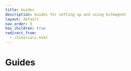 ```yaml
---
title: Guides
description: Guides for setting up and using bitmagnet
layout: default
nav_order: 3
has_children: true
redirect_from:
  - /tutorials.html
---
```


# Guides
